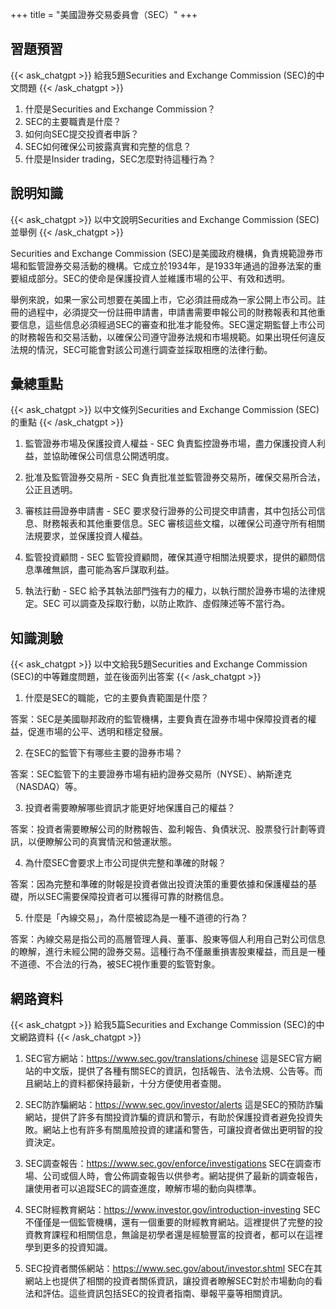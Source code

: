 +++
title = "美國證券交易委員會（SEC）"
+++
## 習題預習
{{< ask_chatgpt >}}
給我5題Securities and Exchange Commission (SEC)的中文問題
{{< /ask_chatgpt >}}



1. 什麼是Securities and Exchange Commission？
2. SEC的主要職責是什麼？
3. 如何向SEC提交投資者申訴？
4. SEC如何確保公司披露真實和完整的信息？
5. 什麼是Insider trading，SEC怎麼對待這種行為？   

## 說明知識
{{< ask_chatgpt >}}
以中文說明Securities and Exchange Commission (SEC)並舉例
{{< /ask_chatgpt >}}



Securities and Exchange Commission (SEC)是美國政府機構，負責規範證券市場和監管證券交易活動的機構。它成立於1934年，是1933年通過的證券法案的重要組成部分。SEC的使命是保護投資人並維護市場的公平、有效和透明。

舉例來說，如果一家公司想要在美國上市，它必須註冊成為一家公開上市公司。註冊的過程中，必須提交一份註冊申請書，申請書需要申報公司的財務報表和其他重要信息，這些信息必須經過SEC的審查和批准才能發佈。SEC還定期監督上市公司的財務報告和交易活動，以確保公司遵守證券法規和市場規範。如果出現任何違反法規的情況，SEC可能會對該公司進行調查並採取相應的法律行動。   

## 彙總重點
{{< ask_chatgpt >}}
以中文條列Securities and Exchange Commission (SEC)的重點
{{< /ask_chatgpt >}}



1. 監管證券市場及保護投資人權益 - SEC 負責監控證券市場，盡力保護投資人利益，並協助確保公司信息公開透明度。

2. 批准及監管證券交易所 - SEC 負責批准並監管證券交易所，確保交易所合法，公正且透明。

3. 審核註冊證券申請書 - SEC 要求發行證券的公司提交申請書，其中包括公司信息、財務報表和其他重要信息。SEC 審核這些文檔，以確保公司遵守所有相關法規要求，並保護投資人權益。

4. 監管投資顧問 - SEC 監管投資顧問，確保其遵守相關法規要求，提供的顧問信息準確無誤，盡可能為客戶謀取利益。

5. 執法行動 - SEC 給予其執法部門強有力的權力，以執行關於證券市場的法律規定。SEC 可以調查及採取行動，以防止欺詐、虛假陳述等不當行為。   

## 知識測驗
{{< ask_chatgpt >}}
以中文給我5題Securities and Exchange Commission (SEC)的中等難度問題，並在後面列出答案
{{< /ask_chatgpt >}}



1. 什麼是SEC的職能，它的主要負責範圍是什麼？

答案：SEC是美國聯邦政府的監管機構，主要負責在證券市場中保障投資者的權益，促進市場的公平、透明和穩定發展。

2. 在SEC的監管下有哪些主要的證券市場？

答案：SEC監管下的主要證券市場有紐約證券交易所（NYSE）、納斯達克（NASDAQ）等。

3. 投資者需要瞭解哪些資訊才能更好地保護自己的權益？

答案：投資者需要瞭解公司的財務報告、盈利報告、負債狀況、股票發行計劃等資訊，以便瞭解公司的真實情況和營運狀態。

4. 為什麼SEC會要求上市公司提供完整和準確的財報？

答案：因為完整和準確的財報是投資者做出投資決策的重要依據和保護權益的基礎，所以SEC需要保障投資者可以獲得可靠的財務信息。

5. 什麼是「內線交易」，為什麼被認為是一種不道德的行為？

答案：內線交易是指公司的高層管理人員、董事、股東等個人利用自己對公司信息的瞭解，進行未經公開的證券交易。這種行為不僅嚴重損害股東權益，而且是一種不道德、不合法的行為，被SEC視作重要的監管對象。   

## 網路資料
{{< ask_chatgpt >}}
給我5篇Securities and Exchange Commission (SEC)的中文網路資料
{{< /ask_chatgpt >}}



1. SEC官方網站：https://www.sec.gov/translations/chinese
這是SEC官方網站的中文版，提供了各種有關SEC的資訊，包括報告、法令法規、公告等。而且網站上的資料都保持最新，十分方便使用者查閱。

2. SEC防詐騙網站：https://www.sec.gov/investor/alerts
這是SEC的預防詐騙網站，提供了許多有關投資詐騙的資訊和警示，有助於保護投資者避免投資失敗。網站上也有許多有關風險投資的建議和警告，可讓投資者做出更明智的投資決定。

3. SEC調查報告：https://www.sec.gov/enforce/investigations
SEC在調查市場、公司或個人時，會公佈調查報告以供參考。網站提供了最新的調查報告，讓使用者可以追蹤SEC的調查進度，瞭解市場的動向與標準。

4. SEC財經教育網站：https://www.investor.gov/introduction-investing
SEC不僅僅是一個監管機構，還有一個重要的財經教育網站。這裡提供了完整的投資教育課程和相關信息，無論是初學者還是經驗豐富的投資者，都可以在這裡學到更多的投資知識。

5. SEC投資者關係網站：https://www.sec.gov/about/investor.shtml
SEC在其網站上也提供了相關的投資者關係資訊，讓投資者瞭解SEC對於市場動向的看法和評估。這些資訊包括SEC的投資者指南、舉報平臺等相關資訊。   

